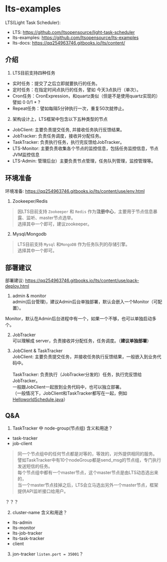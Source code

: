 # lts-examples

LTS(Light Task Scheduler):
- LTS: <https://github.com/ltsopensource/light-task-scheduler>
- lts-examples: <https://github.com/ltsopensource/lts-examples>
- lts-docs: <https://qq254963746.gitbooks.io/lts/content/>

## 介绍
1. LTS目前支持四种任务
- 实时任务：提交了之后立即就要执行的任务。
- 定时任务：在指定时间点执行的任务，譬如 今天3点执行（单次）。
- Cron任务：CronExpression，和quartz类似（但是不是使用quartz实现的）譬如 0 0/1 * ?
- Repeat任务：譬如每隔5分钟执行一次，重复50次就停止。

2. 架构设计上，LTS框架中包含以下五种类型的节点
- JobClient: 主要负责提交任务, 并接收任务执行反馈结果。
- JobTracker: 负责任务调度，接收并分配任务。
- TaskTracker: 负责执行任务，执行完反馈给JobTracker。
- LTS-Monitor: 主要负责收集各个节点的监控信息，包括任务监控信息，节点JVM监控信息
- LTS-Admin: 管理后台）主要负责节点管理，任务队列管理，监控管理等。

## 环境准备
环境准备: <https://qq254963746.gitbooks.io/lts/content/use/env.html>

1. Zookeeper/Redis
> 因LTS目前支持 `Zookeeper` 和 `Redis` 作为**注册中心**，主要用于节点信息暴露、监听、master节点选举。  
> 选择其中一个即可，建议zookeeper。

2. Mysql/Mongodb
> LTS目前支持 `Mysql` 和`MongoDB` 作为任务队列的存储引擎。  
> 选择其中一个即可。

## 部署建议
部署建议: <https://qq254963746.gitbooks.io/lts/content/use/pack-deploy.html>

1. admin & monitor  
admin(后台管理)，建议Admin后台单独部署，默认会嵌入一个Monitor（可配置）。

Monitor，默认在Admin后台进程中有一个，如果一个不够，也可以单独启动多个。

2. JobTracker  
可以理解成 server，负责接收并分配任务，任务调度。（**建议单独部署**）

3. JobClient & TaskTracker  
JobClient: 主要负责提交任务，并接收任务执行反馈结果，一般嵌入到业务代码中。<br/><br/>
TaskTracker: 负责执行（JobTracker分发的）任务，执行完反馈给JobTracker。  
一般跟JobClient一起放到业务代码中，也可以独立部署。  
（一般情况下，JobClient和TaskTracker都写在一起，例如 [HelloworldSchedule.java](lts-client-annotation-examples/src/main/java/com/vergilyn/examples/lts/client/schedule/HelloworldSchedule.java)）

## Q&A
1. TaskTracker 中 node-group(节点组) 含义和用途？
- task-tracker
- job-client

> 同一个节点组中的任何节点都是对等的，等效的，对外提供相同的服务。  
> 譬如TaskTracker中有10个nodeGroup都是send_msg的节点组，专门执行发送短信的任务。  
> 每个节点组中都有一个master节点，这个master节点是由LTS动态选出来的，  
> 当一个master节点挂掉之后，LTS会立马选出另外一个master节点，框架提供API监听接口给用户。

？？？

2. cluster-name 含义和用途？
- lts-admin
- lts-monitor
- lts-job-tracker
- lts-task-tracker
- client

3. jon-tracker `listen.port = 35001`？
